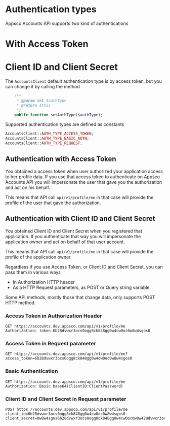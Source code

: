 Authentication types
====================

Appsco Accounts API supports two kind of authentications

 # With Access Token
 # Client ID and Client Secret

The `AccountsClient` default authentication type is by access token, but you can change it by calling the
method

``` php
    /**
     * @param int $authType
     * @return $this
     */
    public function setAuthType($authType);
```

Supported authentication types are defined as constants

``` php
AccountsClient::AUTH_TYPE_ACCESS_TOKEN;
AccountsClient::AUTH_TYPE_BASIC_AUTH;
AccountsClient::AUTH_TYPE_REQUEST;
```


Authentication with Access Token
--------------------------------

You obtained a access token when user authorized your application access to her profile data. If you use that
access token to authenticate on Appsco Accounts API you will impersonate the user that gave you the authorization
and act on his behalf.

This means that API call `api/v1/profile/me` in that case will provide the profile of the user that
gave the authorization.


Authentication with Client ID and Client Secret
-----------------------------------------------

You obtained Client ID and Client Secret when you registered that application. If you authenticate that way
you will impersonate the application owner and act on behalf of that user account.

This means that API call `api/v1/profile/me` in that case will provide the profile of the application owner.


Regardless if you use Access Token, or Client ID and Client Secret, you can pass them in various ways
 * In Authorization HTTP header
 * As a HTTP Request parameters, as POST or Query string variable

Some API methods, mostly those that change data, only supports POST HTTP method.



### Access Token in Authorization Header

    GET https://accounts.dev.appsco.com/api/v1/profile/me
    Authorization: token 6b28dvwxr3ocs0ogg8ck848gg0w4cw0oc0w8w4sgos0




### Access Token in Request parameter

    GET https://accounts.dev.appsco.com/api/v1/profile/me?access_token=6b28dvwxr3ocs0ogg8ck848gg0w4cw0oc0w8w4sgos0


### Basic Authentication

    GET https://accounts.dev.appsco.com/api/v1/profile/me
    Authorization: Basic base64(ClientID:ClientPassword)


### Client ID and Client Secret in Request parameter

    POST https://accounts.dev.appsco.com/api/v1/profile/me
    client_id=6b28dvwxr3ocs0ogg8ck848gg0w4cw0oc0w8w4sgos0
    client_secret=0w8w4sgos6b28dvwxr3ocs0ogg8ck848gg0w4cw0oc0w8w428dvwxr3ocs0ogg8ck848gg0w4cw0oc

